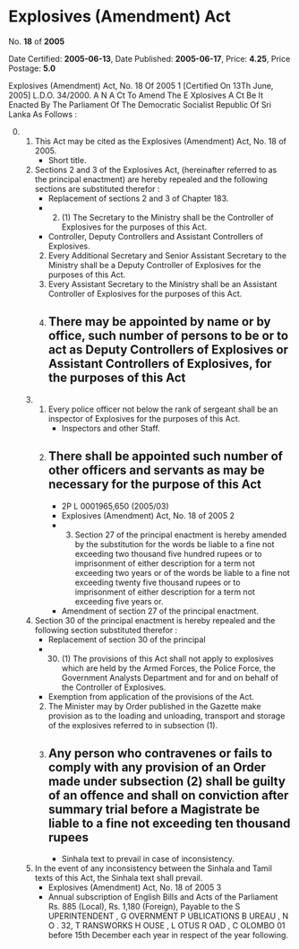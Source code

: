 # Explosives (Amendment) Act

No. **18** of **2005**

Date Certified: **2005-06-13**, Date Published: **2005-06-17**, Price: **4.25**, Price Postage: **5.0**

Explosives (Amendment) Act, No. 18 Of 2005 1
[Certified On 13Th June, 2005]
L.D.O. 34/2000.
A N  A Ct   To   Amend   The  E Xplosives  A Ct
Be It Enacted By The Parliament Of The Democratic Socialist Republic Of Sri Lanka As Follows :

0. 
    1. This Act may be cited as the Explosives (Amendment) Act, No. 18  of 2005.
        - Short title.
    2. Sections 2 and 3 of the Explosives Act, (hereinafter referred to as the principal enactment) are hereby repealed and the following sections are substituted therefor :
        - Replacement of sections 2 and 3 of Chapter 183.
        - 2. (1) The Secretary to the Ministry shall be the Controller of Explosives for the purposes of this Act.
        - Controller, Deputy Controllers and Assistant Controllers of Explosives.
        2. Every Additional Secretary and Senior Assistant Secretary to the Ministry shall be a Deputy Controller of Explosives for the purposes of this Act.
        3. Every Assistant Secretary to the Ministry shall be an Assistant Controller of Explosives for the purposes of this Act.
        4. There may be appointed by name or by office, such number of persons to be or to act as Deputy Controllers of Explosives or Assistant Controllers of Explosives, for the purposes of this Act
            - 
    3. 
        1. Every police officer not below the rank of sergeant shall be an inspector of Explosives for the purposes of this Act.
            - Inspectors and other Staff.
        2. There shall be appointed such number of other     officers and servants as may be necessary for the purpose of this Act
            - 
            - 2P L 0001965,650  (2005/03)
            - Explosives (Amendment) Act, No. 18 of 2005 2
            - 3.  Section 27 of the principal enactment is hereby amended by the substitution for the words be liable to a fine not exceeding two thousand five hundred rupees or to imprisonment of either description for a term not exceeding two years or of the words be liable to a fine not exceeding twenty five thousand rupees or to imprisonment of either description for a term not exceeding five years or.
            - Amendment of section 27 of the principal enactment.
    4. Section 30 of the principal enactment is hereby repealed and the following section substituted therefor :
        - Replacement of section 30 of the principal
        - 30. (1) The provisions of this Act shall not apply to explosives which are held by the Armed Forces, the Police Force, the Government Analysts Department and for and on behalf of the Controller of Explosives.
        - Exemption from application of the provisions of the Act.
        2. The Minister may by Order published in the Gazette make provision as to the loading and unloading, transport and storage of the explosives referred to in subsection (1).
        3. Any person who contravenes or fails to comply with any provision of an Order made under subsection (2) shall be guilty of an offence and shall on conviction after summary trial before a Magistrate be liable to a fine   not exceeding ten thousand rupees
            - 
            - Sinhala text to prevail in case of inconsistency.
    5. In the event of any inconsistency between the Sinhala and Tamil texts of this Act, the Sinhala text shall prevail.
        - Explosives (Amendment) Act, No. 18 of 2005 3
        - Annual subscription of English Bills and Acts of the Parliament Rs. 885 (Local), Rs. 1,180 (Foreign), Payable to the S UPERINTENDENT , G OVERNMENT  P UBLICATIONS   B UREAU , N O . 32, T RANSWORKS  H OUSE ,  L OTUS   R OAD ,  C OLOMBO  01  before  15th  December  each  year  in  respect of the year following.